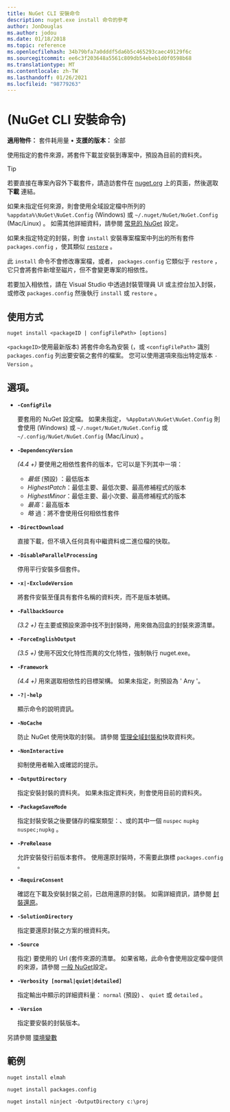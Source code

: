 ```yaml
---
title: NuGet CLI 安裝命令
description: nuget.exe install 命令的參考
author: JonDouglas
ms.author: jodou
ms.date: 01/18/2018
ms.topic: reference
ms.openlocfilehash: 34b79bfa7a0dddf5da6b5c465293caec49129f6c
ms.sourcegitcommit: ee6c3f203648a5561c809db54ebeb1d0f0598b68
ms.translationtype: MT
ms.contentlocale: zh-TW
ms.lasthandoff: 01/26/2021
ms.locfileid: "98779263"
---
```

# <a name="install-command-nuget-cli"></a> (NuGet CLI 安裝命令) 

**適用物件：** 套件耗用量 &bullet; **支援的版本：** 全部

使用指定的套件來源，將套件下載並安裝到專案中，預設為目前的資料夾。

> [!Tip]
> 若要直接在專案內容外下載套件，請造訪套件在 [nuget.org](https://www.nuget.org) 上的頁面，然後選取 **下載** 連結。

如果未指定任何來源，則會使用全域設定檔中所列的 `%appdata%\NuGet\NuGet.Config` (Windows) 或 `~/.nuget/NuGet/NuGet.Config` (Mac/Linux) 。 如需其他詳細資料，請參閱 [常見的 NuGet](../../consume-packages/configuring-nuget-behavior.md) 設定。

如果未指定特定的封裝，則會 `install` 安裝專案檔案中列出的所有套件 `packages.config` ，使其類似 [`restore`](cli-ref-restore.md) 。

此 `install` 命令不會修改專案檔，或者， `packages.config` 它類似于 `restore` ，它只會將套件新增至磁片，但不會變更專案的相依性。

若要加入相依性，請在 Visual Studio 中透過封裝管理員 UI 或主控台加入封裝，或修改 `packages.config` 然後執行 `install` 或 `restore` 。

## <a name="usage"></a>使用方式

```cli
nuget install <packageID | configFilePath> [options]
```

`<packageID>`使用最新版本) 將套件命名為安裝 (，或 `<configFilePath>` 識別 `packages.config` 列出要安裝之套件的檔案。 您可以使用選項來指出特定版本 `-Version` 。

## <a name="options"></a>選項。

- **`-ConfigFile`**

  要套用的 NuGet 設定檔。 如果未指定， `%AppData%\NuGet\NuGet.Config` 則會使用 (Windows) 或 `~/.nuget/NuGet/NuGet.Config` 或 `~/.config/NuGet/NuGet.Config` (Mac/Linux) 。

- **`-DependencyVersion`**

  *(4.4 +)* 要使用之相依性套件的版本，它可以是下列其中一項：<br/><ul><li>*最低* (預設) ：最低版本</li><li>*HighestPatch*：最低主要、最低次要、最高修補程式的版本</li><li>*HighestMinor*：最低主要、最小次要、最高修補程式的版本</li><li>*最高*：最高版本</li><li>*略* 過：將不會使用任何相依性套件</li></ul>

- **`-DirectDownload`**

  直接下載，但不填入任何具有中繼資料或二進位檔的快取。

- **`-DisableParallelProcessing`**

  停用平行安裝多個套件。

- **`-x|-ExcludeVersion`**

  將套件安裝至僅具有套件名稱的資料夾，而不是版本號碼。

- **`-FallbackSource`**

  *(3.2 +)* 在主要或預設來源中找不到封裝時，用來做為回盒的封裝來源清單。

- **`-ForceEnglishOutput`**

  *(3.5 +)* 使用不因文化特性而異的文化特性，強制執行 nuget.exe。

- **`-Framework`**

  *(4.4 +)* 用來選取相依性的目標架構。 如果未指定，則預設為 ' Any '。

- **`-?|-help`**

  顯示命令的說明資訊。

- **`-NoCache`**

  防止 NuGet 使用快取的封裝。 請參閱 [管理全域封裝和](../../consume-packages/managing-the-global-packages-and-cache-folders.md)快取資料夾。

- **`-NonInteractive`**

  抑制使用者輸入或確認的提示。

- **`-OutputDirectory`**

  指定安裝封裝的資料夾。 如果未指定資料夾，則會使用目前的資料夾。

- **`-PackageSaveMode`**

  指定封裝安裝之後要儲存的檔案類型：、或的其中一個 `nuspec` `nupkg` `nuspec;nupkg` 。

- **`-PreRelease`**

  允許安裝發行前版本套件。 使用還原封裝時，不需要此旗標 `packages.config` 。

- **`-RequireConsent`**

  確認在下載及安裝封裝之前，已啟用還原的封裝。 如需詳細資訊，請參閱 [封裝還原](../../consume-packages/package-restore.md)。

- **`-SolutionDirectory`**

  指定要還原封裝之方案的根資料夾。

- **`-Source`**

   指定) 要使用的 Url (套件來源的清單。 如果省略，此命令會使用設定檔中提供的來源，請參閱 [一般 NuGet](../../consume-packages/configuring-nuget-behavior.md)設定。

- **`-Verbosity [normal|quiet|detailed]`**

  指定輸出中顯示的詳細資料量： `normal` (預設) 、 `quiet` 或 `detailed` 。

- **`-Version`**

  指定要安裝的封裝版本。

另請參閱 [環境變數](cli-ref-environment-variables.md)

## <a name="examples"></a>範例

```cli
nuget install elmah

nuget install packages.config

nuget install ninject -OutputDirectory c:\proj
```
